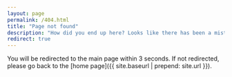 ```yaml
---
layout: page
permalink: /404.html
title: "Page not found"
description: "How did you end up here? Looks like there has been a mistake. Nothing exists here."
redirect: true
---
```


You will be redirected to the main page within 3 seconds. If not redirected, please go back to the [home page]({{ site.baseurl | prepend: site.url }}).
